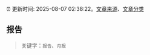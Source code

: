 :alarm_clock: 更新时间: 2025-08-07 02:38:22。[文章来源](/README.md)、[文章分类](/TAGS.md)

## 报告


> 关键字：`报告`、`月报`



